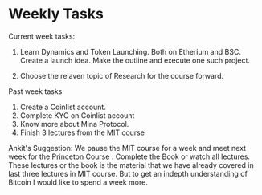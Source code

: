 # Weekly Tasks 

Current week tasks:

1. Learn Dynamics and Token Launching. 
   Both on Etherium and BSC.
   Create a launch idea. Make the outline and execute one such project. 

2. Choose the relaven topic of Research for the course forward.

Past week tasks

1. Create a Coinlist account.
2. Complete KYC on Coinlist account
3. Know more about Mina Protocol.
4. Finish 3 lectures from the MIT course

Ankit's Suggestion:
We pause the MIT course for a week and meet next week for the [Princeton Course](http://bitcoinbook.cs.princeton.edu/) . Complete the Book or watch all lectures. These lectures or the book is the material that we have already covered in last three lectures in MIT course. But to get an indepth understanding of Bitcoin I would like to spend a week more. 
